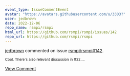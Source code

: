 ```yaml
---
event_type: IssueCommentEvent
avatar: "https://avatars.githubusercontent.com/u/3303?"
user: jedbrown
date: 2022-12-06
repo_name: rsmpi/rsmpi
html_url: https://github.com/rsmpi/rsmpi/issues/142
repo_url: https://github.com/rsmpi/rsmpi
---
```


<a href='https://github.com/jedbrown' target='_blank'>jedbrown</a> commented on issue <a href='https://github.com/rsmpi/rsmpi/issues/142' target='_blank'>rsmpi/rsmpi#142</a>.

<small>Cool. There's also relevant discussion in #32....</small>

<a href='https://github.com/rsmpi/rsmpi/issues/142' target='_blank'>View Comment</a>
